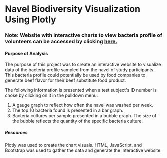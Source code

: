 # Navel Biodiversity Visualization Using Plotly
### Note: Website with interactive charts to view bacteria profile of volunteers can be accessed by clicking [here.]( https://jwhberrios.github.io/Navel_Biodiversity_Plotly/)

#### Purpose of Analysis
The purpose of this project was to create an interactive website to visualize data of the bacteria profile sampled from the navel of study participants. This bacteria profile could potentially be used by food companies to generate beef flavor for their beef substitute food product.

The following information is presented when a test subject's ID number is chose by clicking on it in the pulldown menu:
1. A gauge graph to reflect how often the navel was washed per week.
2. The top 10 bacteria found is presented in a bar graph. 
3. Bacteria cultures per sample presented in a bubble graph. The size of the bubble reflects the quantity of the specific bacteria culture.

##### Resources
Plotly was used to create the chart visuals.
HTML, JavaScript, and Bootstrap was used to gather the data and generate the interactive website.
 
